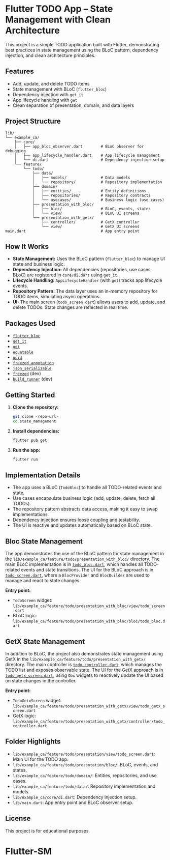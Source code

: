# Flutter TODO App – State Management with Clean Architecture

This project is a simple TODO application built with Flutter, demonstrating best practices in state management using the BLoC pattern, dependency injection, and clean architecture principles.

## Features
- Add, update, and delete TODO items
- State management with BLoC (`flutter_bloc`)
- Dependency injection with `get_it`
- App lifecycle handling with `get`
- Clean separation of presentation, domain, and data layers

## Project Structure
```plaintext
lib/
└── example_ca/
    ├── core/
    │   ├── app_bloc_observer.dart        # BLoC observer for debugging
    │   ├── app_lifecycle_handler.dart    # App lifecycle management
    │   └── di.dart                       # Dependency injection setup
    └── feature/
        └── todo/
            ├── data/
            │   ├── models/               # Data models
            │   └── repository/           # Repository implementation
            ├── domain/
            │   ├── entities/             # Entity definitions
            │   ├── repositories/         # Repository contracts
            │   └── usecases/             # Business logic (use cases)
            ├── presentation_with_bloc/
            │   ├── bloc/                 # BLoC, events, states
            │   └── view/                 # BLoC UI screens
            └── presentation_with_getx/
                ├── controller/           # GetX controller
                └── view/                 # GetX UI screens
main.dart                                 # App entry point
```
## How It Works
- **State Management:** Uses the BLoC pattern (`flutter_bloc`) to manage UI state and business logic.
- **Dependency Injection:** All dependencies (repositories, use cases, BLoC) are registered in `core/di.dart` using `get_it`.
- **Lifecycle Handling:** `AppLifecycleHandler` (with `get`) tracks app lifecycle events.
- **Repository Pattern:** The data layer uses an in-memory repository for TODO items, simulating async operations.
- **UI:** The main screen (`todo_screen.dart`) allows users to add, update, and delete TODOs. State changes are reflected in real time.

## Packages Used
- [`flutter_bloc`](https://pub.dev/packages/flutter_bloc)
- [`get_it`](https://pub.dev/packages/get_it)
- [`get`](https://pub.dev/packages/get)
- [`equatable`](https://pub.dev/packages/equatable)
- [`uuid`](https://pub.dev/packages/uuid)
- [`freezed_annotation`](https://pub.dev/packages/freezed_annotation)
- [`json_serializable`](https://pub.dev/packages/json_serializable)
- [`freezed`](https://pub.dev/packages/freezed) (dev)
- [`build_runner`](https://pub.dev/packages/build_runner) (dev)

## Getting Started
1. **Clone the repository:**
   ```bash
   git clone <repo-url>
   cd state_management
   ```
2. **Install dependencies:**
   ```bash
   flutter pub get
   ```
3. **Run the app:**
   ```bash
   flutter run
   ```

## Implementation Details
- The app uses a BLoC (`TodoBloc`) to handle all TODO-related events and state.
- Use cases encapsulate business logic (add, update, delete, fetch all TODOs).
- The repository pattern abstracts data access, making it easy to swap implementations.
- Dependency injection ensures loose coupling and testability.
- The UI is reactive and updates automatically based on BLoC state.

## Bloc State Management
The app demonstrates the use of the BLoC pattern for state management in the `lib/example_ca/feature/todo/presentation_with_bloc/` directory. The main BLoC implementation is in [`todo_bloc.dart`](lib/example_ca/feature/todo/presentation_with_bloc/bloc/todo_bloc.dart), which handles all TODO-related events and state transitions. The UI for the BLoC approach is in [`todo_screen.dart`](lib/example_ca/feature/todo/presentation_with_bloc/view/todo_screen.dart), where a `BlocProvider` and `BlocBuilder` are used to manage and react to state changes.

**Entry point:**
- `TodoScreen` widget: `lib/example_ca/feature/todo/presentation_with_bloc/view/todo_screen.dart`
- BLoC logic: `lib/example_ca/feature/todo/presentation_with_bloc/bloc/todo_bloc.dart`

## GetX State Management
In addition to BLoC, the project also demonstrates state management using GetX in the `lib/example_ca/feature/todo/presentation_with_getx/` directory. The main controller is [`todo_controller.dart`](lib/example_ca/feature/todo/presentation_with_getx/controller/todo_controller.dart), which manages the TODO list and exposes observable state. The UI for the GetX approach is in [`todo_getx_screen.dart`](lib/example_ca/feature/todo/presentation_with_getx/view/todo_getx_screen.dart), using `Obx` widgets to reactively update the UI based on state changes in the controller.

**Entry point:**
- `TodoGetxScreen` widget: `lib/example_ca/feature/todo/presentation_with_getx/view/todo_getx_screen.dart`
- GetX logic: `lib/example_ca/feature/todo/presentation_with_getx/controller/todo_controller.dart`

## Folder Highlights
- `lib/example_ca/feature/todo/presentation/view/todo_screen.dart`: Main UI for the TODO app.
- `lib/example_ca/feature/todo/presentation/bloc/`: BLoC, events, and states.
- `lib/example_ca/feature/todo/domain/`: Entities, repositories, and use cases.
- `lib/example_ca/feature/todo/data/`: Repository implementation and models.
- `lib/example_ca/core/di.dart`: Dependency injection setup.
- `lib/main.dart`: App entry point and BLoC observer setup.

## License
This project is for educational purposes.
# Flutter-SM
